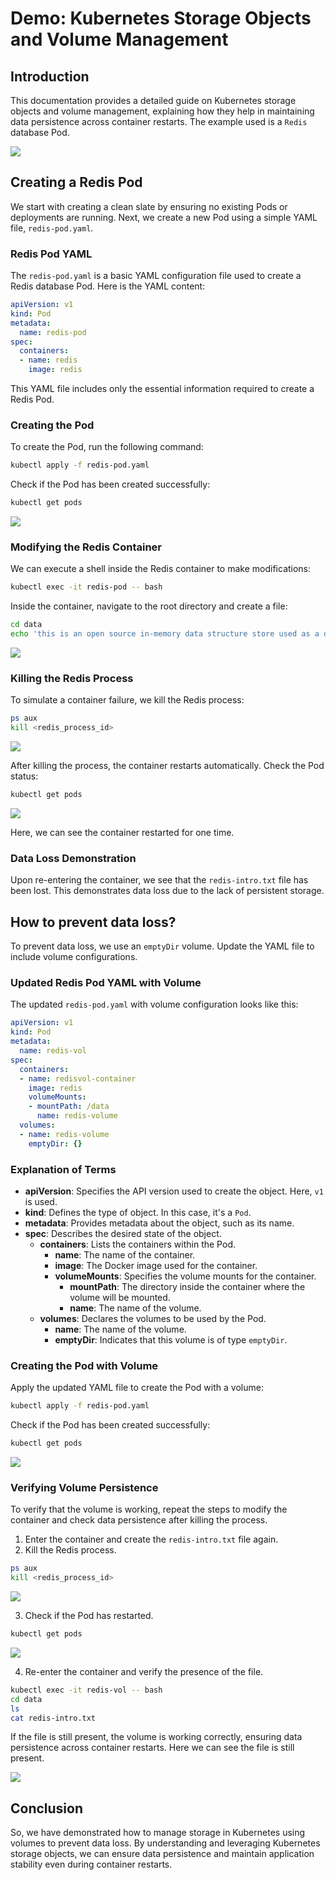 # Demo: Kubernetes Storage Objects and Volume Management

## Introduction
This documentation provides a detailed guide on Kubernetes storage objects and volume management, explaining how they help in maintaining data persistence across container restarts. The example used is a `Redis` database Pod.

![](./images/overview.png)

## Creating a Redis Pod
We start with creating a clean slate by ensuring no existing Pods or deployments are running. Next, we create a new Pod using a simple YAML file, `redis-pod.yaml`.

### Redis Pod YAML
The `redis-pod.yaml` is a basic YAML configuration file used to create a Redis database Pod. Here is the YAML content:

```yaml
apiVersion: v1
kind: Pod
metadata:
  name: redis-pod
spec:
  containers:
  - name: redis
    image: redis
```

This YAML file includes only the essential information required to create a Redis Pod.

### Creating the Pod
To create the Pod, run the following command:

```bash
kubectl apply -f redis-pod.yaml
```

Check if the Pod has been created successfully:

```bash
kubectl get pods
```
![](./images/redispod.png)

### Modifying the Redis Container
We can execute a shell inside the Redis container to make modifications:

```bash
kubectl exec -it redis-pod -- bash
```

Inside the container, navigate to the root directory and create a file:

```bash
cd data
echo 'this is an open source in-memory data structure store used as a database' > redis-intro.txt
```
![](./images/exec1.png)

### Killing the Redis Process
To simulate a container failure, we kill the Redis process:

```bash
ps aux
kill <redis_process_id>
```
![](./images/ps1.png)

After killing the process, the container restarts automatically. Check the Pod status:

```bash
kubectl get pods
```

![](./images/restart1.png)

Here, we can see the container restarted for one time. 

### Data Loss Demonstration
Upon re-entering the container, we see that the `redis-intro.txt` file has been lost. This demonstrates data loss due to the lack of persistent storage.

## How to  prevent data loss?
To prevent data loss, we use an `emptyDir` volume. Update the YAML file to include volume configurations.

### Updated Redis Pod YAML with Volume
The updated `redis-pod.yaml` with volume configuration looks like this:

```yaml
apiVersion: v1
kind: Pod
metadata:
  name: redis-vol
spec:
  containers:
  - name: redisvol-container
    image: redis
    volumeMounts:
    - mountPath: /data
      name: redis-volume
  volumes:
  - name: redis-volume
    emptyDir: {}
```

### Explanation of Terms
- **apiVersion**: Specifies the API version used to create the object. Here, `v1` is used.
- **kind**: Defines the type of object. In this case, it's a `Pod`.
- **metadata**: Provides metadata about the object, such as its name.
- **spec**: Describes the desired state of the object.
  - **containers**: Lists the containers within the Pod.
    - **name**: The name of the container.
    - **image**: The Docker image used for the container.
    - **volumeMounts**: Specifies the volume mounts for the container.
      - **mountPath**: The directory inside the container where the volume will be mounted.
      - **name**: The name of the volume.
  - **volumes**: Declares the volumes to be used by the Pod.
    - **name**: The name of the volume.
    - **emptyDir**: Indicates that this volume is of type `emptyDir`.

### Creating the Pod with Volume
Apply the updated YAML file to create the Pod with a volume:

```bash
kubectl apply -f redis-pod.yaml
```

Check if the Pod has been created successfully:

```bash
kubectl get pods
```

![](./images/redispod1.png)

### Verifying Volume Persistence
To verify that the volume is working, repeat the steps to modify the container and check data persistence after killing the process.

1. Enter the container and create the `redis-intro.txt` file again.
2. Kill the Redis process.

```bash
ps aux
kill <redis_process_id>
```

![](./images/ps2.png)

3. Check if the Pod has restarted.

```bash
kubectl get pods
```

![](./images/restart2.png)

4. Re-enter the container and verify the presence of the file.

```bash
kubectl exec -it redis-vol -- bash
cd data
ls
cat redis-intro.txt
```

If the file is still present, the volume is working correctly, ensuring data persistence across container restarts. Here we can see the file is still present.

![](./images/verify.png)



## Conclusion
So, we have demonstrated how to manage storage in Kubernetes using volumes to prevent data loss. By understanding and leveraging Kubernetes storage objects, we can ensure data persistence and maintain application stability even during container restarts.